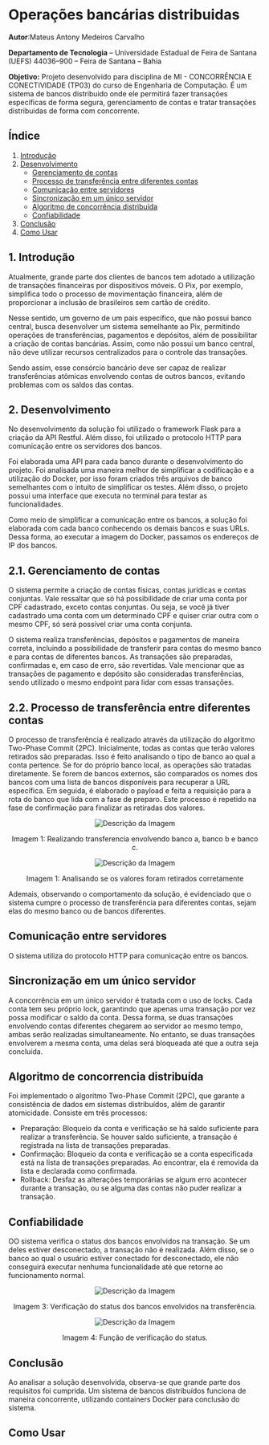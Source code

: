 # Operações bancárias distribuidas
**Autor**:Mateus Antony Medeiros Carvalho

**Departamento de Tecnologia** – Universidade Estadual de Feira de Santana (UEFS) 44036–900 – Feira de Santana – Bahia

**Objetivo:** Projeto desenvolvido para disciplina de MI - CONCORRÊNCIA E CONECTIVIDADE (TP03) do curso de Engenharia de Computação. É um sistema de bancos distribuido onde ele permitirá fazer transações específicas de forma segura, gerenciamento de contas e tratar transações distribuidas de forma com concorrente.

## Índice
1. [Introdução](#introducao)
2. [Desenvolvimento](#desenvolvimento)
    - [ Gerenciamento de contas](#gerenciamento-de-contas)
    - [ Processo de transferência entre diferentes contas](#processo-de-transferência-entre-diferentes-contas)
    - [ Comunicação entre servidores](#comunicação-entre-servidores)
    - [ Sincronização em um único servidor](#sincronização-em-um-único-servidor)
    - [ Algoritmo de concorrência distribuída](#algoritmo-de-concorrência-distribuída)
    - [ Confiabilidade](#confiabilidade)
3. [Conclusão](#conclusão)
4. [Como Usar](#como-usar)



<a id="introducao"></a>
## 1. Introdução
Atualmente, grande parte dos clientes de bancos tem adotado a utilização de transações financeiras por dispositivos móveis. O Pix, por exemplo, simplifica todo o processo de movimentação financeira, além de proporcionar a inclusão de brasileiros sem cartão de crédito.

Nesse sentido, um governo de um país específico, que não possui banco central, busca desenvolver um sistema semelhante ao Pix, permitindo operações de transferências, pagamentos e depósitos, além de possibilitar a criação de contas bancárias. Assim, como não possui um banco central, não deve utilizar recursos centralizados para o controle das transações.

Sendo assim, esse consórcio bancário deve ser capaz de realizar transferências atômicas envolvendo contas de outros bancos, evitando problemas com os saldos das contas.
 
<a id="desenvolvimento"></a>
## 2. Desenvolvimento
No desenvolvimento da solução foi utilizado o framework Flask para a criação da API Restful. Além disso, foi utilizado o protocolo HTTP para comunicação entre os servidores dos bancos.

Foi elaborada uma API para cada banco durante o desenvolvimento do projeto. Foi analisada uma maneira melhor de simplificar a codificação e a utilização do Docker, por isso foram criados três arquivos de banco semelhantes com o intuito de simplificar os testes. Além disso, o projeto possui uma interface que executa no terminal para testar as funcionalidades.

Como meio de simplificar a comunicação entre os bancos, a solução foi elaborada com cada banco conhecendo os demais bancos e suas URLs. Dessa forma, ao executar a imagem do Docker, passamos os endereços de IP dos bancos.

<a id="gerenciamento-de-contas"></a>
## 2.1. Gerenciamento de contas

O sistema permite a criação de contas físicas, contas jurídicas e contas conjuntas. Vale ressaltar que só há possibilidade de criar uma conta por CPF cadastrado, exceto contas conjuntas. Ou seja, se você já tiver cadastrado uma conta com um determinado CPF e quiser criar outra com o mesmo CPF, só será possível criar uma conta conjunta.

O sistema realiza transferências, depósitos e pagamentos de maneira correta, incluindo a possibilidade de transferir para contas do mesmo banco e para contas de diferentes bancos. As transações são preparadas, confirmadas e, em caso de erro, são revertidas. Vale mencionar que as transações de pagamento e depósito são consideradas transferências, sendo utilizado o mesmo endpoint para lidar com essas transações.

<a id="processo-de-transferência-entre-diferentes-contas"></a>
## 2.2. Processo de transferência entre diferentes contas

O processo de transferência é realizado através da utilização do algoritmo Two-Phase Commit (2PC). Inicialmente, todas as contas que terão valores retirados são preparadas. Isso é feito analisando o tipo de banco ao qual a conta pertence. Se for do próprio banco local, as operações são tratadas diretamente. Se forem de bancos externos, são comparados os nomes dos bancos com uma lista de bancos disponíveis para recuperar a URL específica. Em seguida, é elaborado o payload e feita a requisição para a rota do banco que lida com a fase de preparo. Este processo é repetido na fase de confirmação para finalizar as retiradas dos valores.

<p align="center">
   <img src="https://github.com/MateusAntony/Operacoes_bancarias_distribuidas/assets/68971638/17be8930-e9d2-4421-9e9e-4132d1c946c0" alt="Descrição da Imagem">
</p>
<p align="center">
  Imagem 1: Realizando transferencia envolvendo banco a, banco b e banco c. 
</p>

<p align="center">
   <img src="https://github.com/MateusAntony/Operacoes_bancarias_distribuidas/assets/68971638/196834f4-62da-40a5-9ac2-f0dcfd73de56" alt="Descrição da Imagem">
</p>
<p align="center">
  Imagem 1: Analisando se os valores foram retirados corretamente
</p>


Ademais, observando o comportamento da solução, é evidenciado que o sistema cumpre o processo de transferência para diferentes contas, sejam elas do mesmo banco ou de bancos diferentes.

<a id="Comunicação_entre_servidores"></a>
## Comunicação entre servidores

O sistema utiliza do protocolo HTTP para comunicação entre os bancos.

<a id="Sincronização_em_um_único_servidor"></a>
## Sincronização em um único servidor

A concorrência em um único servidor é tratada com o uso de locks. Cada conta tem seu próprio lock, garantindo que apenas uma transação por vez possa modificar o saldo da conta. Dessa forma, se duas transações envolvendo contas diferentes chegarem ao servidor ao mesmo tempo, ambas serão realizadas simultaneamente. No entanto, se duas transações envolverem a mesma conta, uma delas será bloqueada até que a outra seja concluída.

<a id="algoritmo-de-concorrência-distribuída"></a>
## Algoritmo de concorrencia distribuída

Foi implementado o algoritmo Two-Phase Commit (2PC), que garante a consistência de dados em sistemas distribuídos, além de garantir atomicidade. Consiste em três processos: 

- Preparação: Bloqueio da conta e verificação se há saldo suficiente para realizar a transferência. Se houver saldo suficiente, a transação é registrada na lista de transações preparadas.
- Confirmação: Bloqueio da conta e verificação se a conta especificada está na lista de transações preparadas. Ao encontrar, ela é removida da lista e declarada como confirmada.
- Rollback: Desfaz as alterações temporárias se algum erro acontecer durante a transação, ou se alguma das contas não puder realizar a transação.

<a id="Confiabilidade"></a>
## Confiabilidade

OO sistema verifica o status dos bancos envolvidos na transação. Se um deles estiver desconectado, a transação não é realizada. Além disso, se o banco ao qual o usuário estiver conectado for desconectado, ele não conseguirá executar nenhuma funcionalidade até que retorne ao funcionamento normal.

<p align="center">
   <img src="https://github.com/MateusAntony/Operacoes_bancarias_distribuidas/assets/68971638/f59858f6-9a4c-4f0d-8f89-03d4e5584cbf" alt="Descrição da Imagem">
</p>
<p align="center">
  Imagem 3: Verificação do status dos bancos envolvidos na transferência.
</p>

<p align="center">
   <img src="https://github.com/MateusAntony/Operacoes_bancarias_distribuidas/assets/68971638/258f2976-76b4-4bd6-bef9-72e1b29acefd" alt="Descrição da Imagem">
</p>
<p align="center">
  Imagem 4: Função de verificação do status.
</p>

<a id="Conclusão"></a>
## Conclusão

Ao analisar a solução desenvolvida, observa-se que grande parte dos requisitos foi cumprida. Um sistema de bancos distribuídos funciona de maneira concorrente, utilizando containers Docker para conclusão do sistema.

<a id="Como_Usar"></a>
## Como Usar
